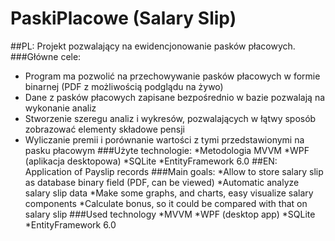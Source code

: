 ﻿# PaskiPlacowe (Salary Slip)
##PL:
Projekt pozwalający na ewidencjonowanie pasków płacowych.
###Główne cele:
* Program ma pozwolić na przechowywanie pasków płacowych w formie binarnej (PDF z możliwością podglądu na żywo)
* Dane z pasków płacowych zapisane bezpośrednio w bazie pozwalają na wykonanie analiz
* Stworzenie szeregu analiz i wykresów, pozwalających w łątwy sposób zobrazować elementy składowe pensji
* Wyliczanie premii i porównanie wartości z tymi przedstawionymi na pasku płacowym
###Użyte technologie:
*Metodologia MVVM
*WPF (aplikacja desktopowa)
*SQLite
*EntityFramework 6.0
##EN:
Application of Payslip records
###Main goals:
*Allow to store salary slip as database binary field (PDF, can be viewed)
*Automatic analyze salary slip data
*Make some graphs, and charts, easy visualize salary components
*Calculate bonus, so it could be compared with that on salary slip
###Used technology
*MVVM
*WPF (desktop app)
*SQLite
*EntityFramework 6.0

